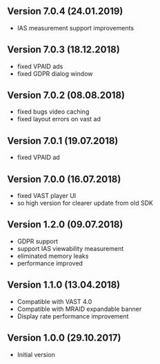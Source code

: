 
## Version 7.0.4 (24.01.2019)

- IAS measurement support improvements

## Version 7.0.3 (18.12.2018)

- fixed VPAID ads
- fixed GDPR dialog window

## Version 7.0.2 (08.08.2018)

- fixed bugs video caching
- fixed layout errors on vast ad

## Version 7.0.1 (19.07.2018)

- fixed VPAID ad

## Version 7.0.0 (16.07.2018)

- fixed VAST player UI
- so high version for clearer update from old SDK

## Version 1.2.0 (09.07.2018)

- GDPR support
- support IAS viewability measurement
- eliminated memory leaks
- performance improved

## Version 1.1.0 (13.04.2018)

- Compatible with VAST 4.0
- Compatible with MRAID expandable banner
- Display rate performance improvement


## Version 1.0.0 (29.10.2017)

- Initial version

